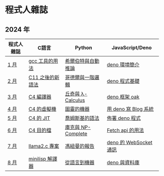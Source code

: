 # 程式人雜誌

## 2024 年

程式人雜誌                 | C語言 | Python | JavaScript/Deno
---------------------------|------|--------|--------------------------------------
[1 月](2024/01/)   | [gcc 工具的用法](2024/01/c/README.md) | [希爾伯特與自動推論](2024/01/python/README.md) | [deno 環境簡介](2024/01/javascript/README.md)
[2 月](2024/02/)   | [C11 之後的新語法](2024/02/c/README.md) | [哥德爾與一階邏輯](2024/02/python/README.md) | [deno 程式基礎](2024/02/javascript/README.md)
[3 月](2024/03/)   | [C4 編譯器](2024/03/c/README.md) | [丘奇與 λ-Calculus](2024/03/python/README.md) | [deno 框架 oak](2024/03/javascript/README.md)
[4 月](2024/04/)   | [C4 的虛擬機](2024/04/c/README.md) | [圖靈的機器](2024/04/python/README.md) | [用 deno 寫 Blog 系統](2024/04/javascript/README.md)
[5 月](2024/05/)   | [C4 的 JIT](2024/05/c/README.md) | [喬姆斯基的語法](2024/05/python/README.md) | [佈署 deno 程式](2024/05/javascript/README.md)
[6 月](2024/06/)   | [C4 目的檔](2024/06/c/README.md) | [庫克與 NP-Complete](2024/06/python/README.md) | [Fetch api 的用法](2024/06/javascript/README.md)
[7 月](2024/07/)   | [llama2.c 專案](2024/07/c/README.md) | [馮紐曼的報告](2024/07/python/README.md) | [deno 的 WebSocket 通訊](2024/07/javascript/README.md)
[8 月](2024/08/)   | [minilisp 解譯器](2024/08/c/README.md) | [從語言到機器](2024/08/python/README.md) | [deno 與資料庫](2024/08/javascript/README.md)
